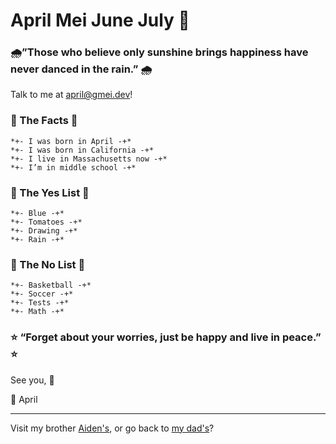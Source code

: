 # April Mei June July 🌿

### 🌧”Those who believe only sunshine brings happiness have never danced in the rain.” 🌧

Talk to me at [april@gmei.dev](mailto:april@gmei.dev)!

### 🌸 The Facts 🌸
```
*+- I was born in April -+*
*+- I was born in California -+*
*+- I live in Massachusetts now -+*
*+- I’m in middle school -+*
```

### 🍓 The Yes List 🍓
```
*+- Blue -+*
*+- Tomatoes -+*
*+- Drawing -+*
*+- Rain -+*
```

### 🍇 The No List 🍇
```
*+- Basketball -+*
*+- Soccer -+*
*+- Tests -+*
*+- Math -+*
```

### ⭐ “Forget about your worries, just be happy and live in peace.” ⭐

See you, 🌙 

💌 April 

---
Visit my brother [Aiden's](/aiden), or go back to [my dad's](/)?
